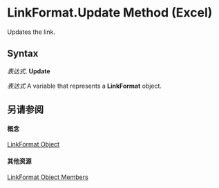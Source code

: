 
# LinkFormat.Update Method (Excel)

Updates the link.


## Syntax

 _表达式_. **Update**

 _表达式_ A variable that represents a **LinkFormat** object.


## 另请参阅


#### 概念


[LinkFormat Object](3d8085bf-c113-7cbe-871b-01f3b6017824.md)
#### 其他资源


[LinkFormat Object Members](http://msdn.microsoft.com/library/c4d1328e-0bcb-5674-5569-67fcd50bccb0%28Office.15%29.aspx)